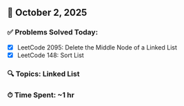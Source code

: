 ## 📅 October 2, 2025

### ✅ Problems Solved Today:
- [x] LeetCode 2095: Delete the Middle Node of a Linked List
- [x] LeetCode 148: Sort List

### 🔍 Topics: Linked List
### ⏱ Time Spent: ~1 hr
